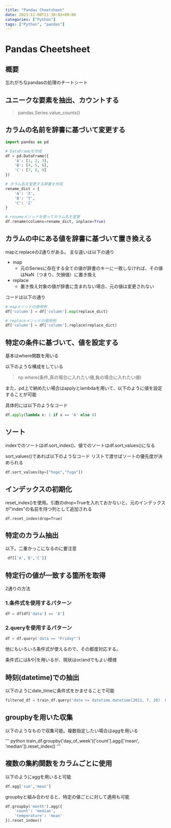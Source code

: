 ```yaml
---
title: "Pandas Cheetsheet"
date: 2023-11-08T21:30:03+09:00
categories: ["Python"]
tags: ["Python", "pandas"]
---
```

# Pandas Cheetsheet

## 概要

忘れがちなpandasの処理のチートシート

## ユニークな要素を抽出、カウントする

> pandas.Series.value_counts()

## カラムの名前を辞書に基づいて変更する

```python
import pandas as pd

# DataFrameを作成
df = pd.DataFrame({
    'A': [1, 2, 3],
    'B': [4, 5, 6],
    'C': [7, 8, 9]
})

# カラム名を変更する辞書を作成
rename_dict = {
    'A': 'X',
    'B': 'Y',
    'C': 'Z'
}

# renameメソッドを使ってカラム名を変更
df.rename(columns=rename_dict, inplace=True)
```

## カラムの中にある値を辞書に基づいて置き換える

mapとreplaceの2通りがある。
主な違いは以下の通り
- map
  - 元のSeriesに存在する全ての値が辞書のキーに一致しなければ、その値はNaN（つまり、欠損値）に置き換え
- replace
  - 置き換え対象の値が辞書に含まれない場合、元の値は変更されない

コードは以下の通り
``` python
# mapメソッドの使用例
df['column'] = df['column'].map(replace_dict)

# replaceメソッドの使用例
df['column'] = df['column'].replace(replace_dict)
```

## 特定の条件に基づいて、値を設定する

基本はwhere関数を用いる

以下のような構成をしている

> np.where(条件,真の場合に入れたい値,負の場合に入れたい値)

また、pd上で納めたい場合はapplyとlambdaを用いて、以下のように値を設定することが可能

具体的には以下のようなコード

``` python
df.apply(lambda x: 1 if x == 'A' else 0)
```

## ソート

indexでのソートはdf.sort_index()、値でのソートはdf.sort_values()になる

sort_values()であれば以下のようなコード リストで渡せばソートの優先度が決められる
``` python
df.sort_values(by=["hoge","fuga"])
```

## インデックスの初期化

reset_index()を使用。引数のdrop=Trueを入れておかないと、元のインデックスが"index"の名前を持つ列として追加される
```
df.reset_index(drop=True)
```

## 特定のカラム抽出

以下。二重かっこになるのに要注意

``` python
 df[['A','B','C']]
```

## 特定行の値が一致する箇所を取得

2通りの方法

### 1.条件式を使用するパターン

``` python
df = df[df['data'] == 'A']
```

### 2.queryを使用するパターン

``` python
df = df.query('data == "Friday"')
```

他にもいろいろ条件式が使えるので、その都度対応する。

条件式には&や|を用いるが、現状はor/andでもよい模様

## 時刻(datetime)での抽出

以下のようにdate_timeに条件式をかませることで可能

```python
filtered_df = train_df.query('date >= datetime.datetime(2011, 7, 20)  & date <= datetime.datetime(2011, 8, 31)')
```

## groupbyを用いた収集

以下のようなもので収集可能。複数指定したい場合はaggを用いる

''' python
train_df.groupby('day_of_week')['count'].agg(['mean', 'median']).reset_index()
'''

## 複数の集約関数をカラムごとに使用

以下のようにaggを用いると可能

``` python
df.agg['sum','mean']
```

groupbyと組み合わせると、特定の値ごとに対して適用も可能
``` python
df.groupby('month').agg({
    'count': 'median',
    'temperature': 'mean'
}).reset_index()
```
